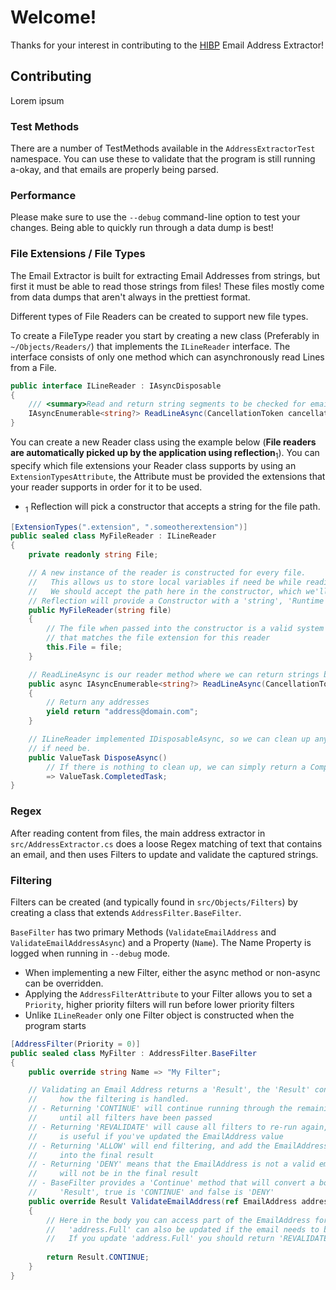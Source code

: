 # Welcome!

Thanks for your interest in contributing to the [HIBP](https://haveibeenpwned.com/) Email Address Extractor!

## Contributing

Lorem ipsum

### Test Methods

There are a number of TestMethods available in the `AddressExtractorTest` namespace. You can use these to validate that the program is still running a-okay, and that emails are properly being parsed.

### Performance

Please make sure to use the `--debug` command-line option to test your changes. Being able to quickly run through a data dump is best!

### File Extensions / File Types

The Email Extractor is built for extracting Email Addresses from strings, but first it must be able to read those strings from files! These files mostly come from data dumps that aren't always in the prettiest format.

Different types of File Readers can be created to support new file types.

To create a FileType reader you start by creating a new class (Preferably in `~/Objects/Readers/`) that implements the `ILineReader` interface. The interface consists of only one method which can asynchronously read Lines from a File.

```csharp
public interface ILineReader : IAsyncDisposable
{
    /// <summary>Read and return string segments to be checked for email addresses</summary>
    IAsyncEnumerable<string?> ReadLineAsync(CancellationToken cancellation = default);
}
```

You can create a new Reader class using the example below (**File readers are automatically picked up by the application using reflection**<sub>1</sub>). You can specify which file extensions your Reader class supports by using an `ExtensionTypesAttribute`, the Attribute must be provided the extensions that your reader supports in order for it to be used.

- <sub>1</sub> Reflection will pick a constructor that accepts a string for the file path.

```csharp
[ExtensionTypes(".extension", ".someotherextension")]
public sealed class MyFileReader : ILineReader
{
    private readonly string File;

    // A new instance of the reader is constructed for every file.
    //   This allows us to store local variables if need be while reading through the file
    //   We should accept the path here in the constructor, which we'll make use of later
    // Reflection will provide a Constructor with a 'string', 'Runtime', or 'Config'
    public MyFileReader(string file)
    {
        // The file when passed into the constructor is a valid system file
        // that matches the file extension for this reader
        this.File = file;
    }

    // ReadLineAsync is our reader method where we can return strings back to the EmailExtractor
    public async IAsyncEnumerable<string?> ReadLineAsync(CancellationToken cancellation = default)
    {
        // Return any addresses
        yield return "address@domain.com";
    }

    // ILineReader implemented IDisposableAsync, so we can clean up any resources
    // if need be.
    public ValueTask DisposeAsync()
        // If there is nothing to clean up, we can simply return a Completed Task.
        => ValueTask.CompletedTask;
}
```

### Regex

After reading content from files, the main address extractor in `src/AddressExtractor.cs` does a loose Regex matching of text that contains an email, and then uses Filters to update and validate the captured strings.

### Filtering

Filters can be created (and typically found in `src/Objects/Filters`) by creating a class that extends `AddressFilter.BaseFilter`.

`BaseFilter` has two primary Methods (`ValidateEmailAddress` and `ValidateEmailAddressAsync`) and a Property (`Name`). The Name Property is logged when running in `--debug` mode.

- When implementing a new Filter, either the async method or non-async can be overridden.
- Applying the `AddressFilterAttribute` to your Filter allows you to set a `Priority`, higher priority filters will run before lower priority filters
- Unlike `ILineReader` only one Filter object is constructed when the program starts

```csharp
[AddressFilter(Priority = 0)]
public sealed class MyFilter : AddressFilter.BaseFilter
{
    public override string Name => "My Filter";

    // Validating an Email Address returns a 'Result', the 'Result' controls
    //     how the filtering is handled.
    // - Returning 'CONTINUE' will continue running through the remaining filters
    //     until all filters have been passed
    // - Returning 'REVALIDATE' will cause all filters to re-run again, this
    //     is useful if you've updated the EmailAddress value
    // - Returning 'ALLOW' will end filtering, and add the EmailAddress value
    //     into the final result
    // - Returning 'DENY' means that the EmailAddress is not a valid email and
    //     will not be in the final result
    // - BaseFilter provides a 'Continue' method that will convert a bool to
    //     'Result', true is 'CONTINUE' and false is 'DENY'
    public override Result ValidateEmailAddress(ref EmailAddress address)
    {
        // Here in the body you can access part of the EmailAddress for filtering
        //   'address.Full' can also be updated if the email needs to be trimmed
        //   If you update 'address.Full' you should return 'REVALIDATE' to re-run filters
        
        return Result.CONTINUE;
    }
}
```